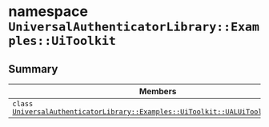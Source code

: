 # namespace `UniversalAuthenticatorLibrary::Examples::UiToolkit` 

## Summary

 Members                                | Descriptions                                
----------------------------------------|---------------------------------------------
`class ` [`UniversalAuthenticatorLibrary::Examples::UiToolkit::UALUiToolkitExample`](.github/workflows/documentation/md/UniversalAuthenticatorLibrary--Examples--UiToolkit--UALUiToolkitExample.md#class_universal_authenticator_library_1_1_examples_1_1_ui_toolkit_1_1_u_a_l_ui_toolkit_example) | 

